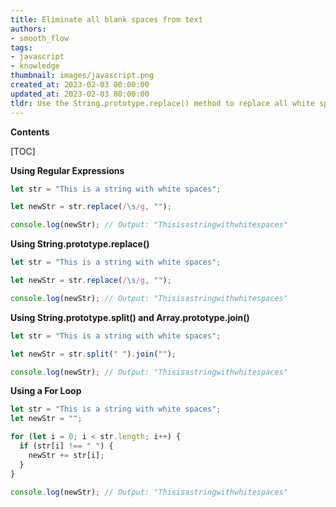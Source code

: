 ```yaml
---
title: Eliminate all blank spaces from text
authors:
- smooth_flow
tags:
- javascript
- knowledge
thumbnail: images/javascript.png
created_at: 2023-02-03 00:00:00
updated_at: 2023-02-03 00:00:00
tldr: Use the String.prototype.replace() method to replace all white spaces with an empty string.
---
```


**Contents**

[TOC]

**Using Regular Expressions**

```javascript
let str = "This is a string with white spaces";

let newStr = str.replace(/\s/g, "");

console.log(newStr); // Output: "Thisisastringwithwhitespaces"
```

**Using String.prototype.replace()**

```javascript
let str = "This is a string with white spaces";

let newStr = str.replace(/\s/g, "");

console.log(newStr); // Output: "Thisisastringwithwhitespaces"
```

**Using String.prototype.split() and Array.prototype.join()**

```javascript
let str = "This is a string with white spaces";

let newStr = str.split(" ").join("");

console.log(newStr); // Output: "Thisisastringwithwhitespaces"
```

**Using a For Loop**

```javascript
let str = "This is a string with white spaces";
let newStr = "";

for (let i = 0; i < str.length; i++) {
  if (str[i] !== " ") {
    newStr += str[i];
  }
}

console.log(newStr); // Output: "Thisisastringwithwhitespaces"
```
